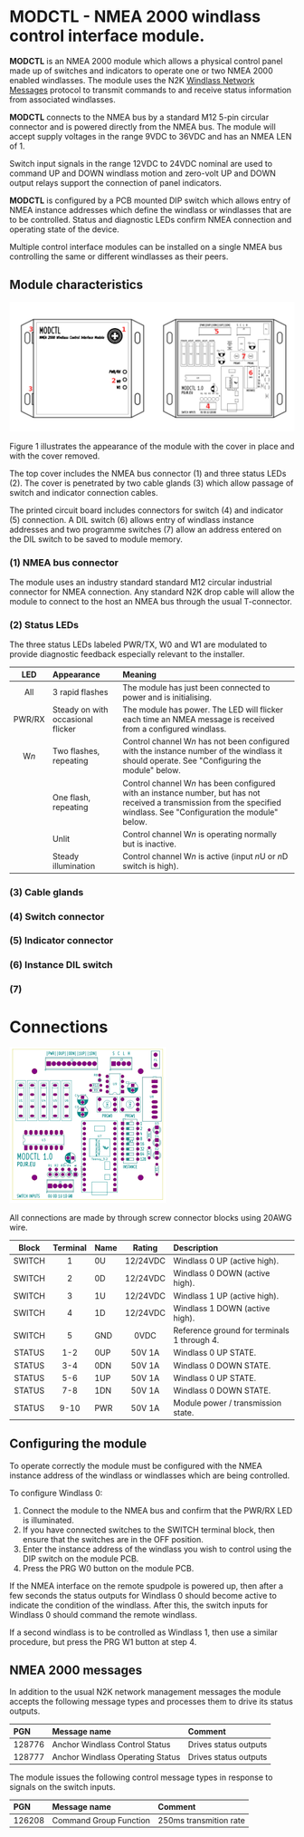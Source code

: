 # MODCTL - NMEA 2000 windlass control interface module.

__MODCTL__ is an NMEA 2000 module which allows a physical control panel
made up of switches and indicators to operate one or two NMEA 2000
enabled windlasses.
The module uses the N2K [Windlass Network Messages](
https://www.nmea.org/Assets/20190613%20windlass%20amendment,%20128776,%20128777,%20128778.pdf)
protocol to transmit commands to and receive status information from
associated windlasses.

__MODCTL__ connects to the NMEA bus by a standard M12 5-pin circular
connector and is powered directly from the NMEA bus.
The module will accept supply voltages in the range 9VDC to 36VDC and
has an NMEA LEN of 1.

Switch input signals in the range 12VDC to 24VDC nominal are used to
command UP and DOWN windlass motion and zero-volt UP and DOWN output
relays support the connection of panel indicators.

__MODCTL__ is configured by a PCB mounted DIP switch which allows entry
of NMEA instance addresses which define the windlass or windlasses that
are to be controlled.
Status and diagnostic LEDs confirm NMEA connection and operating state
of the device.

Multiple control interface modules can be installed on a single NMEA
bus controlling the same or different windlasses as their peers.

## Module characteristics

![Fig 1: module schematic](module.png)

Figure 1 illustrates the appearance of the module with the cover in
place and with the cover removed.

The top cover includes the NMEA bus connector (1) and three status
LEDs (2). The cover is penetrated by two cable glands (3) which allow
passage of switch and indicator connection cables.

The printed circuit board includes connectors for switch (4) and
indicator (5) connection. A DIL switch (6) allows entry of windlass
instance addresses and two programme switches (7) allow an address
entered on the DIL switch to be saved to module memory.

### (1) NMEA bus connector
The module uses an industry standard standard M12 circular industrial
connector for NMEA connection. Any standard N2K drop cable will allow
the module to connect to the host an NMEA bus through the usual
T-connector.

### (2) Status LEDs 
The three status LEDs labeled PWR/TX, W0 and W1 are modulated to provide
diagnostic feedback especially relevant to the installer.

| LED    | Appearance                        | Meaning |
|:------:|:----------------------------------|:--------|
| All    | 3 rapid flashes                   | The module has just been connected to power and is initialising.|
| PWR/RX | Steady on with occasional flicker | The module has power. The LED will flicker each time an NMEA message is received from a configured windlass. |
| W*n*   | Two flashes, repeating            | Control channel W*n* has not been configured with the instance number of the windlass it should operate. See "Configuring the module" below. |
|        | One flash, repeating              | Control channel W*n* has been configured with an instance number, but has not received a transmission from the specified windlass. See "Configuration the module" below. |
|        | Unlit                             | Control channel W*n* is operating normally but is inactive. |
|        | Steady illumination               | Control channel W*n* is active (input *n*U or *n*D switch is high). |

### (3) Cable glands

### (4) Switch connector

### (5) Indicator connector

### (6) Instance DIL switch

### (7)

# Connections

![PCB layout](pcb.png)

All connections are made by through screw connector blocks using 20AWG
wire.

| Block  | Terminal | Name | Rating   | Description |
|:------:|:--------:|:---- |:--------:|:------------|
| SWITCH | 1        | 0U   | 12/24VDC | Windlass 0 UP (active high). |
| SWITCH | 2        | 0D   | 12/24VDC | Windlass 0 DOWN (active high). |
| SWITCH | 3        | 1U   | 12/24VDC | Windlass 1 UP (active high). |
| SWITCH | 4        | 1D   | 12/24VDC | Windlass 1 DOWN (active high). |
| SWITCH | 5        | GND  | 0VDC     | Reference ground for terminals 1 through 4. |
| STATUS | 1-2      | 0UP  | 50V 1A   | Windlass 0 UP STATE. |
| STATUS | 3-4      | 0DN  | 50V 1A   | Windlass 0 DOWN STATE. |
| STATUS | 5-6      | 1UP  | 50V 1A   | Windlass 0 UP STATE. |
| STATUS | 7-8      | 1DN  | 50V 1A   | Windlass 0 DOWN STATE. |
| STATUS | 9-10     | PWR  | 50V 1A   | Module power / transmission state. |
 
## Configuring the module

To operate correctly the module must be configured with the NMEA
instance address of the windlass or windlasses which are being
controlled.

To configure Windlass 0:

1. Connect the module to the NMEA bus and confirm that the PWR/RX LED
   is illuminated.
2. If you have connected switches to the SWITCH terminal block, then
   ensure that the switches are in the OFF position.
3. Enter the instance address of the windlass you wish to control
   using the DIP switch on the module PCB.
4. Press the PRG W0 button on the module PCB.

If the NMEA interface on the remote spudpole is powered up, then after
a few seconds the status outputs for Windlass 0 should become active
to indicate the condition of the windlass.
After this, the switch inputs for Windlass 0 should command the remote
windlass.

If a second windlass is to be controlled as Windlass 1, then use a
similar procedure, but press the PRG W1 button at step 4. 

## NMEA 2000 messages

In addition to the usual N2K network management messages the module
accepts the following message types and processes them to drive its
status outputs.

| PGN    | Message name                      | Comment               |
|:-------|:----------------------------------|:----------------------|
| 128776 | Anchor Windlass Control Status    | Drives status outputs |
| 128777 | Anchor Windlass Operating Status  | Drives status outputs |

The module issues the following control message types in response to
signals on the switch inputs.

| PGN    | Message name                      | Comment               |
|:-------|:----------------------------------|:----------------------|
| 126208 | Command Group Function            | 250ms transmition rate|



